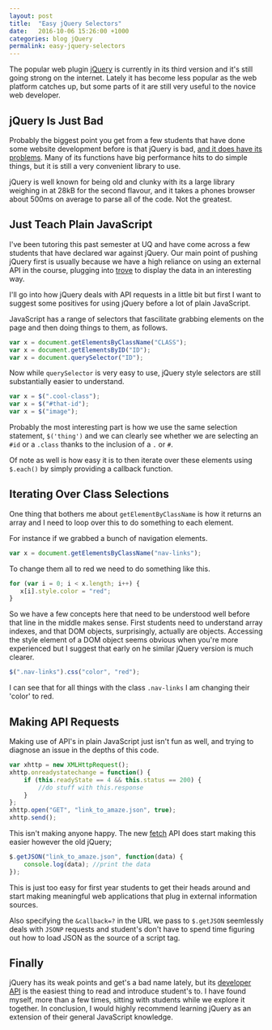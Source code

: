 ```yaml
---
layout: post
title:  "Easy jQuery Selectors"
date:   2016-10-06 15:26:00 +1000
categories: blog jQuery
permalink: easy-jquery-selectors
---
```

The popular web plugin [jQuery](https://jquery.com/) is currently in its third version and it's still going strong on the internet. Lately it has become less popular as the web platform catches up, but some parts of it are still very useful to the novice web developer.

## jQuery Is Just Bad
Probably the biggest point you get from a few students that have done some website development before is that jQuery is bad, [and it does have its problems](https://github.com/jquery/jquery.com/issues/88#issuecomment-72400007). Many of its functions have big performance hits to do simple things, but it is still a very convenient library to use.

jQuery is well known for being old and clunky with its a large library weighing in at 28kB for the second flavour, and it takes a phones browser about 500ms on average to parse all of the code. Not the greatest.

## Just Teach Plain JavaScript
I've been tutoring this past semester at UQ and have come across a few students that have declared war against jQuery. Our main point of pushing jQuery first is usually because we have a high reliance on using an external API in the course, plugging into [trove](http://trove.nla.gov.au/) to display the data in an interesting way.

I'll go into how jQuery deals with API requests in a little bit but first I want to suggest some positives for using jQuery before a lot of plain JavaScript.

JavaScript has a range of selectors that fascilitate grabbing elements on the page and then doing things to them, as follows.

```js
var x = document.getElementsByClassName("CLASS");
var x = document.getElementsByID("ID");
var x = document.querySelector("ID");
```

Now while `querySelector` is very easy to use, jQuery style selectors are still substantially easier to understand.

```js
var x = $(".cool-class");
var x = $("#that-id");
var x = $("image");
```

Probably the most interesting part is how we use the same selection statement, `$('thing')` and we can clearly see whether we are selecting an `#id` or a `.class` thanks to the inclusion of a `.` or `#`.

Of note as well is how easy it is to then iterate over these elements using `$.each()` by simply providing a callback function.

## Iterating Over Class Selections
One thing that bothers me about `getElementByClassName` is how it returns an array and I need to loop over this to do something to each element.

For instance if we grabbed a bunch of navigation elements.

```js
var x = document.getElementsByClassName("nav-links");
```

To change them all to red we need to do something like this.

```js
for (var i = 0; i < x.length; i++) {
   x[i].style.color = "red";
}
```

So we have a few concepts here that need to be understood well before that line in the middle makes sense. First students need to understand array indexes, and that DOM objects, surprisingly, actually are objects. Accessing the style element of a DOM object seems obvious when you're more experienced but I suggest that early on he similar jQuery version is much clearer.

```js
$(".nav-links").css("color", "red");
```

I can see that for all things with the class `.nav-links` I am changing their 'color' to red.

## Making API Requests
Making use of API's in plain JavaScript just isn't fun as well, and trying to diagnose an issue in the depths of this code.

```js
var xhttp = new XMLHttpRequest();
xhttp.onreadystatechange = function() {
    if (this.readyState == 4 && this.status == 200) {
        //do stuff with this.response
    }
};
xhttp.open("GET", "link_to_amaze.json", true);
xhttp.send();
```

This isn't making anyone happy. The new [fetch](https://developer.mozilla.org/en/docs/Web/API/Fetch_API) API does start making this easier however the old jQuery;

```js
$.getJSON("link_to_amaze.json", function(data) {
    console.log(data); //print the data
});
```

This is just too easy for first year students to get their heads around and start making meaningful web applications that plug in external information sources.

Also specifying the `&callback=?` in the URL we pass to `$.getJSON` seemlessly deals with `JSONP` requests and student's don't have to spend time figuring out how to load JSON as the source of a script tag.

## Finally
jQuery has its weak points and get's a bad name lately, but its [developer API](http://api.jquery.com/) is the easiest thing to read and introduce student's to. I have found myself, more than a few times, sitting with students while we explore it together. In conclusion, I would highly recommend learning jQuery as an extension of their general JavaScript knowledge.